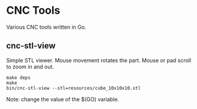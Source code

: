 # CNC Tools

Various CNC tools written in Go.

## cnc-stl-view

Simple STL viewer. Mouse movement rotates the part. Mouse or pad scroll to zoom in and out.

```shell
make deps
make
bin/cnc-stl-view --stl=resources/cube_10x10x10.stl
```

Note: change the value of the $(GO) variable.
